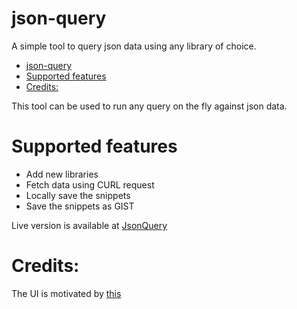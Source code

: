 # json-query
A simple tool to query json data using any library of choice.


<!-- TOC -->

- [json-query](#json-query)
- [Supported features](#supported-features)
- [Credits:](#credits)

<!-- /TOC -->

This tool can be used to run any query on the fly against json data.

# Supported features
- Add new libraries
- Fetch data using CURL request
- Locally save the snippets 
- Save the snippets as GIST

Live version is available at [JsonQuery](http://jq.ashwanik.in)

# Credits:
The UI is motivated by [this](www.jsonquerytool.com/)